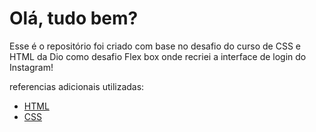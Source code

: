 # Olá, tudo bem? 

Esse é o repositório foi criado com base no desafio do curso de CSS e HTML da Dio como desafio Flex box onde recriei a interface de login do Instagram! 

referencias adicionais utilizadas:

* [HTML](https://www.w3schools.com/html/)
* [CSS](https://developer.mozilla.org/pt-BR/docs/Web/CSS)


